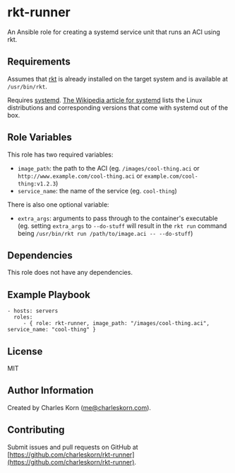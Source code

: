 rkt-runner
=========

An Ansible role for creating a systemd service unit that runs an ACI using rkt.

Requirements
------------

Assumes that [rkt](https://github.com/coreos/rkt) is already installed on the target system and is available at `/usr/bin/rkt`. 

Requires [systemd](http://freedesktop.org/wiki/Software/systemd/). [The Wikipedia article for systemd](http://en.wikipedia.org/wiki/Systemd) lists the Linux distributions and corresponding versions that come with systemd out of the box.

Role Variables
--------------

This role has two required variables:

* `image_path`: the path to the ACI (eg. `/images/cool-thing.aci` or `http://www.example.com/cool-thing.aci` or `example.com/cool-thing:v1.2.3`)
* `service_name`: the name of the service (eg. `cool-thing`)

There is also one optional variable:

* `extra_args`: arguments to pass through to the container's executable 
  (eg. setting `extra_args` to `--do-stuff` will result in the `rkt run` command being `/usr/bin/rkt run /path/to/image.aci -- --do-stuff`)

Dependencies
------------

This role does not have any dependencies.

Example Playbook
----------------

    - hosts: servers
      roles:
         - { role: rkt-runner, image_path: "/images/cool-thing.aci", service_name: "cool-thing" }

License
-------

MIT

Author Information
------------------

Created by Charles Korn ([me@charleskorn.com](me@charleskorn.com)).


Contributing
------------

Submit issues and pull requests on GitHub at [https://github.com/charleskorn/rkt-runner](https://github.com/charleskorn/rkt-runner).
